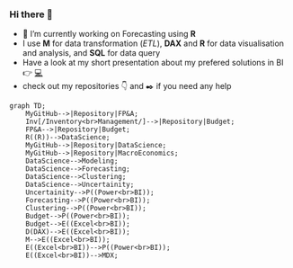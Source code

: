 ### Hi there 👋


- 🔭 I’m currently working on Forecasting using **R**
- I use **M** for data transformation (_ETL_), **DAX** and **R** for data visualisation and analysis, and **SQL** for data query
- Have a look at my short presentation about my prefered solutions in BI 👉 [:computer:](https://md3629.github.io/)
- check out my repositories :point_down: and :black_nib: if you need any help

```mermaid
graph TD;
    MyGitHub-->|Repository|FP&A;
    Inv[/Inventory<br>Management/]-->|Repository|Budget;
    FP&A-->|Repository|Budget;
    R((R))-->DataScience;
    MyGitHub-->|Repository|DataScience;
    MyGitHub-->|Repository|MacroEconomics;
    DataScience-->Modeling;
    DataScience-->Forecasting;
    DataScience-->Clustering;
    DataScience-->Uncertainity;
    Uncertainity-->P((Power<br>BI));
    Forecasting-->P((Power<br>BI));
    Clustering-->P((Power<br>BI));
    Budget-->P((Power<br>BI));
    Budget-->E((Excel<br>BI));
    D(DAX)-->E((Excel<br>BI));
    M-->E((Excel<br>BI));
    E((Excel<br>BI))-->P((Power<br>BI));
    E((Excel<br>BI))-->MDX;
```
